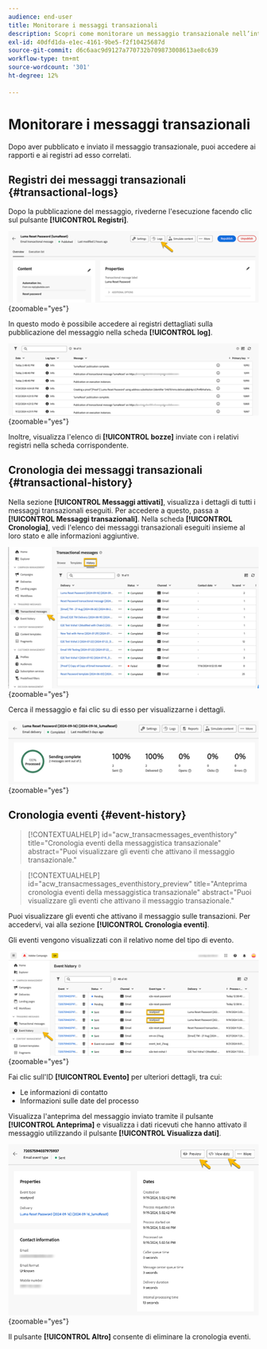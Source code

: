 ```yaml
---
audience: end-user
title: Monitorare i messaggi transazionali
description: Scopri come monitorare un messaggio transazionale nell’interfaccia utente di Campaign Web
exl-id: 40dfd1da-e1ec-4161-9be5-f2f10425687d
source-git-commit: d6c6aac9d9127a770732b709873008613ae8c639
workflow-type: tm+mt
source-wordcount: '301'
ht-degree: 12%

---
```


# Monitorare i messaggi transazionali

Dopo aver pubblicato e inviato il messaggio transazionale, puoi accedere ai rapporti e ai registri ad esso correlati.

## Registri dei messaggi transazionali {#transactional-logs}

Dopo la pubblicazione del messaggio, rivederne l&#39;esecuzione facendo clic sul pulsante **[!UICONTROL Registri]**.

![Schermata che mostra il pulsante Registri nell&#39;interfaccia dei messaggi transazionali.](assets/transactional-logs.png){zoomable="yes"}

In questo modo è possibile accedere ai registri dettagliati sulla pubblicazione del messaggio nella scheda **[!UICONTROL log]**.

![Schermata che mostra l&#39;elenco dettagliato dei registri nella scheda dei registri.](assets/transactional-logslist.png){zoomable="yes"}

Inoltre, visualizza l&#39;elenco di **[!UICONTROL bozze]** inviate con i relativi registri nella scheda corrispondente.

## Cronologia dei messaggi transazionali {#transactional-history}

Nella sezione **[!UICONTROL Messaggi attivati]**, visualizza i dettagli di tutti i messaggi transazionali eseguiti. Per accedere a questo, passa a **[!UICONTROL Messaggi transazionali]**. Nella scheda **[!UICONTROL Cronologia]**, vedi l&#39;elenco dei messaggi transazionali eseguiti insieme al loro stato e alle informazioni aggiuntive.

![Schermata che mostra la scheda della cronologia con un elenco dei messaggi transazionali eseguiti.](assets/transactional-history.png){zoomable="yes"}

Cerca il messaggio e fai clic su di esso per visualizzarne i dettagli.

![Schermata che mostra la generazione di rapporti dettagliati per un messaggio transazionale selezionato.](assets/transactional-reporting.png){zoomable="yes"}

## Cronologia eventi {#event-history}

>[!CONTEXTUALHELP]
>id="acw_transacmessages_eventhistory"
>title="Cronologia eventi della messaggistica transazionale"
>abstract="Puoi visualizzare gli eventi che attivano il messaggio transazionale."

>[!CONTEXTUALHELP]
>id="acw_transacmessages_eventhistory_preview"
>title="Anteprima cronologia eventi della messaggistica transazionale"
>abstract="Puoi visualizzare gli eventi che attivano il messaggio transazionale."

Puoi visualizzare gli eventi che attivano il messaggio sulle transazioni. Per accedervi, vai alla sezione **[!UICONTROL Cronologia eventi]**.

Gli eventi vengono visualizzati con il relativo nome del tipo di evento.

![Schermata che mostra la sezione della cronologia eventi con i nomi dei tipi di evento.](assets/event-history.png){zoomable="yes"}

Fai clic sull&#39;ID **[!UICONTROL Evento]** per ulteriori dettagli, tra cui:

* Le informazioni di contatto
* Informazioni sulle date del processo

Visualizza l&#39;anteprima del messaggio inviato tramite il pulsante **[!UICONTROL Anteprima]** e visualizza i dati ricevuti che hanno attivato il messaggio utilizzando il pulsante **[!UICONTROL Visualizza dati]**.

![Schermata che mostra informazioni dettagliate sull&#39;evento, incluse le opzioni di anteprima e visualizzazione dei dati.](assets/event-details.png){zoomable="yes"}

Il pulsante **[!UICONTROL Altro]** consente di eliminare la cronologia eventi.